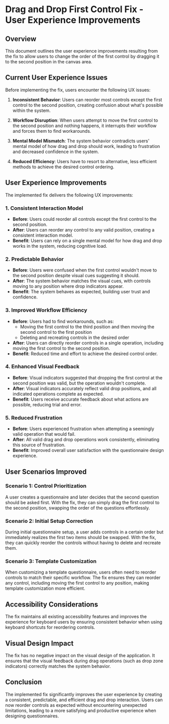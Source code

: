# Drag and Drop First Control Fix - User Experience Improvements

## Overview

This document outlines the user experience improvements resulting from the fix to allow users to change the order of the first control by dragging it to the second position in the canvas area.

## Current User Experience Issues

Before implementing the fix, users encounter the following UX issues:

1. **Inconsistent Behavior**: Users can reorder most controls except the first control to the second position, creating confusion about what's possible within the system.

2. **Workflow Disruption**: When users attempt to move the first control to the second position and nothing happens, it interrupts their workflow and forces them to find workarounds.

3. **Mental Model Mismatch**: The system behavior contradicts users' mental model of how drag and drop should work, leading to frustration and decreased confidence in the system.

4. **Reduced Efficiency**: Users have to resort to alternative, less efficient methods to achieve the desired control ordering.

## User Experience Improvements

The implemented fix delivers the following UX improvements:

### 1. Consistent Interaction Model

- **Before**: Users could reorder all controls except the first control to the second position.
- **After**: Users can reorder any control to any valid position, creating a consistent interaction model.
- **Benefit**: Users can rely on a single mental model for how drag and drop works in the system, reducing cognitive load.

### 2. Predictable Behavior

- **Before**: Users were confused when the first control wouldn't move to the second position despite visual cues suggesting it should.
- **After**: The system behavior matches the visual cues, with controls moving to any position where drop indicators appear.
- **Benefit**: The system behaves as expected, building user trust and confidence.

### 3. Improved Workflow Efficiency

- **Before**: Users had to find workarounds, such as:
  - Moving the first control to the third position and then moving the second control to the first position
  - Deleting and recreating controls in the desired order
- **After**: Users can directly reorder controls in a single operation, including moving the first control to the second position.
- **Benefit**: Reduced time and effort to achieve the desired control order.

### 4. Enhanced Visual Feedback

- **Before**: Visual indicators suggested that dropping the first control at the second position was valid, but the operation wouldn't complete.
- **After**: Visual indicators accurately reflect valid drop positions, and all indicated operations complete as expected.
- **Benefit**: Users receive accurate feedback about what actions are possible, reducing trial and error.

### 5. Reduced Frustration

- **Before**: Users experienced frustration when attempting a seemingly valid operation that would fail.
- **After**: All valid drag and drop operations work consistently, eliminating this source of frustration.
- **Benefit**: Improved overall user satisfaction with the questionnaire design experience.

## User Scenarios Improved

### Scenario 1: Control Prioritization

A user creates a questionnaire and later decides that the second question should be asked first. With the fix, they can simply drag the first control to the second position, swapping the order of the questions effortlessly.

### Scenario 2: Initial Setup Correction

During initial questionnaire setup, a user adds controls in a certain order but immediately realizes the first two items should be swapped. With the fix, they can quickly reorder the controls without having to delete and recreate them.

### Scenario 3: Template Customization

When customizing a template questionnaire, users often need to reorder controls to match their specific workflow. The fix ensures they can reorder any control, including moving the first control to any position, making template customization more efficient.

## Accessibility Considerations

The fix maintains all existing accessibility features and improves the experience for keyboard users by ensuring consistent behavior when using keyboard shortcuts for reordering controls.

## Visual Design Impact

The fix has no negative impact on the visual design of the application. It ensures that the visual feedback during drag operations (such as drop zone indicators) correctly matches the system behavior.

## Conclusion

The implemented fix significantly improves the user experience by creating a consistent, predictable, and efficient drag and drop interaction. Users can now reorder controls as expected without encountering unexpected limitations, leading to a more satisfying and productive experience when designing questionnaires.
